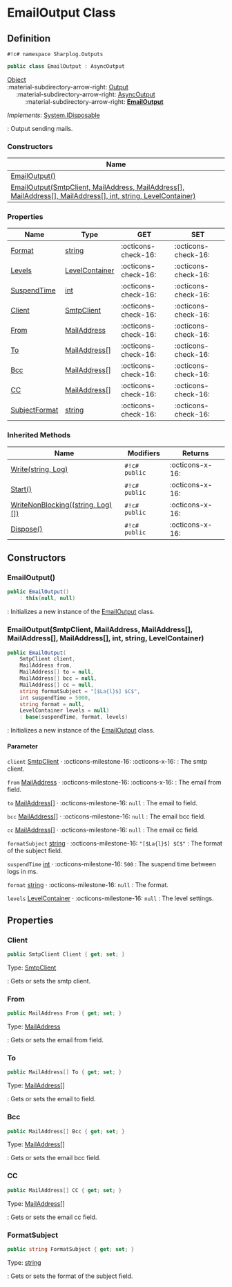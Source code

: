 # EmailOutput Class

## Definition

`#!c# namespace Sharplog.Outputs`

``` c#
public class EmailOutput : AsyncOutput
```

[Object](https://docs.microsoft.com/en-us/dotnet/api/system.object)<br>
:material-subdirectory-arrow-right: [Output](Output.md)<br>
&emsp;&ensp;:material-subdirectory-arrow-right: [AsyncOutput](AsyncOutput.md)<br>
&emsp;&ensp;&emsp;&ensp;:material-subdirectory-arrow-right: [**EmailOutput**](./)

*Implements*: [System.IDisposable](https://docs.microsoft.com/en-us/dotnet/api/system.idisposable)

:   Output sending mails.

### Constructors

| Name                                                                                                                                                                                                                |
| ------------------------------------------------------------------------------------------------------------------------------------------------------------------------------------------------------------------- |
| [EmailOutput()](#emailoutput)                                                                                                                                                                                       |
| [EmailOutput(SmtpClient, MailAddress, MailAddress[], MailAddress[], MailAddress[], int, string, LevelContainer)](#emailoutputsmtpclient-mailaddress-mailaddress-mailaddress-mailaddress-int-string-levelconatainer) |

### Properties

| Name                                      | Type                                                                                  | GET                 | SET                 |
| ----------------------------------------- | ------------------------------------------------------------------------------------- | ------------------- | ------------------- |
| [Format](Output.md#format)                | [string](https://docs.microsoft.com/en-us/dotnet/api/system.string)                   | :octicons-check-16: | :octicons-check-16: |
| [Levels](Output.md#levels)                | [LevelContainer](LevelContainer.md)                                                   | :octicons-check-16: | :octicons-check-16: |
| [SuspendTime](AsyncOutput.md#suspendtime) | [int](https://docs.microsoft.com/en-us/dotnet/api/system.int32)                       | :octicons-check-16: | :octicons-check-16: |
| [Client](#client)                         | [SmtpClient](https://learn.microsoft.com/en-us/dotnet/api/system.net.mail.smtpclient) | :octicons-check-16: | :octicons-check-16: |
| [From](#from)                             | [MailAddress](MailAddress.md)                                                         | :octicons-check-16: | :octicons-check-16: |
| [To](#to)                                 | [MailAddress[]](MailAddress.md)                                                       | :octicons-check-16: | :octicons-check-16: |
| [Bcc](#bcc)                               | [MailAddress[]](MailAddress.md)                                                       | :octicons-check-16: | :octicons-check-16: |
| [CC](#cc)                                 | [MailAddress[]](MailAddress.md)                                                       | :octicons-check-16: | :octicons-check-16: |
| [SubjectFormat](#subjectformat)           | [string](https://docs.microsoft.com/en-us/dotnet/api/system.string)                   | :octicons-check-16: | :octicons-check-16: |

### Inherited Methods

| Name                                                                                | Modifiers     | Returns         |
| ----------------------------------------------------------------------------------- | ------------- | --------------- |
| [Write(string, Log)](Output.md#writestring-log)                                     | `#!c# public` | :octicons-x-16: |
| [Start()](AsyncOutput.md#start)                                                     | `#!c# public` | :octicons-x-16: |
| [WriteNonBlocking((string, Log)[])](AsyncOutput.md#writenonblockingstring-log)      | `#!c# public` | :octicons-x-16: |
| [Dispose()](https://docs.microsoft.com/en-us/dotnet/api/system.idisposable.dispose) | `#!c# public` | :octicons-x-16: |

## Constructors

### EmailOutput()

```c#
public EmailOutput()
    : this(null, null)
```

:   Initializes a new instance of the [EmailOutput](./) class.

### EmailOutput(SmtpClient, MailAddress, MailAddress[], MailAddress[], MailAddress[], int, string, LevelContainer)

```c#
public EmailOutput(
    SmtpClient client,
    MailAddress from,
    MailAddress[] to = null,
    MailAddress[] bcc = null,
    MailAddress[] cc = null,
    string formatSubject = "[$La{l}$] $C$",
    int suspendTime = 5000,
    string format = null,
    LevelContainer levels = null)
    : base(suspendTime, format, levels)
```

:   Initializes a new instance of the [EmailOutput](./) class.

#### Parameter

`client` [SmtpClient](https://learn.microsoft.com/en-us/dotnet/api/system.net.mail.smtpclient) · :octicons-milestone-16: :octicons-x-16:
:   The smtp client.

`from` [MailAddress](MailAddress.md) · :octicons-milestone-16: :octicons-x-16:
:   The email from field.

`to` [MailAddress[]](MailAddress.md) · :octicons-milestone-16: `null`
:   The email to field.

`bcc` [MailAddress[]](MailAddress.md) · :octicons-milestone-16: `null`
:   The email bcc field.

`cc` [MailAddress[]](MailAddress.md) · :octicons-milestone-16: `null`
:   The email cc field.

`formatSubject` [string](https://docs.microsoft.com/en-us/dotnet/api/system.string) · :octicons-milestone-16: `"[$La{l}$] $C$"`
:   The format of the subject field.

`suspendTime` [int](https://docs.microsoft.com/en-us/dotnet/api/system.int32) · :octicons-milestone-16: `500`
:   The suspend time between logs in ms.

`format` [string](https://docs.microsoft.com/en-us/dotnet/api/system.string) · :octicons-milestone-16: `null`
:   The format.

`levels` [LevelContainer](LevelContainer.md) · :octicons-milestone-16: `null`
:   The level settings.

## Properties

### Client

```c#
public SmtpClient Client { get; set; }
```

Type: [SmtpClient](https://learn.microsoft.com/en-us/dotnet/api/system.net.mail.smtpclient)

:   Gets or sets the smtp client.

### From

```c#
public MailAddress From { get; set; }
```

Type: [MailAddress](MailAddress.md)

:   Gets or sets the email from field.

### To

```c#
public MailAddress[] To { get; set; }
```

Type: [MailAddress[]](MailAddress.md)

:   Gets or sets the email to field.

### Bcc

```c#
public MailAddress[] Bcc { get; set; }
```

Type: [MailAddress[]](MailAddress.md)

:   Gets or sets the email bcc field.

### CC

```c#
public MailAddress[] CC { get; set; }
```

Type: [MailAddress[]](MailAddress.md)

:   Gets or sets the email cc field.

### FormatSubject

```c#
public string FormatSubject { get; set; }
```

Type: [string](https://docs.microsoft.com/en-us/dotnet/api/system.boolean)

:   Gets or sets the format of the subject field.